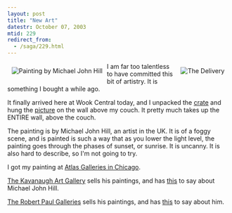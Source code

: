 ```yaml
---
layout: post
title: "New Art"
datestr: October 07, 2003
mtid: 229
redirect_from:
  - /saga/229.html
---
```

<a href="http://www.munged.org/photo/journal/apt1/Pages/6.html" title="Wook's New Painting"><img src="http://www.munged.org/photo/journal/apt1/Thumbs/6.jpg" align="left" vspace="10" hspace="10" alt="Painting by Michael John Hill"></a><a href="http://www.munged.org/photo/journal/apt1/Pages/5.html" title="The created painting, newly arrived."><img src="http://www.munged.org/photo/journal/apt1/Thumbs/5.jpg" align="right" vspace="10" hspace="10" alt="The Delivery"></a>

I am far too talentless to have committed this bit of artistry.  It is something I bought a while ago.

It finally arrived here at Wook Central today, and I unpacked the <a href="http://www.munged.org/photo/journal/apt1/Pages/5.html" title="The Crate">crate</a> and hung the <a href="http://www.munged.org/photo/journal/apt1/Pages/6.html" title="Wook's New Painting">picture</a> on the wall above my couch.  It pretty much takes up the ENTIRE wall, above the couch.

The painting is by Michael John Hill</a>, an artist in the UK.  It is of a foggy scene, and is painted is such a way that as you lower the light level, the painting goes through the phases of sunset, or sunrise.  It is uncanny.  It is also hard to describe, so I'm not going to try.

I got my painting at <a href="http://www.atlasgalleries.com/" title="Atlas Galleries">Atlas Galleries in Chicago</a>.

<a href="http://www.kavanaughgallery.com/" title="Kavanaugh Art Gallery">The Kavanaugh Art Gallery</a> sells his paintings, and has <a href="http://www.kavanaughgallery.com/John_M_Hill.html" title="John Michael Hill">this</a> to say about Michael John Hill.

<a href="http://www.robertpaulgalleries.com/level.itml/icOid/665" title="Robert Paul Galleries">The Robert Paul Galleries</a> sells his paintings, and has <a href="http://www.robertpaulgalleries.com/level.itml/icOid/665" title="Robert Paul Galleries">this</a> to say about him.

